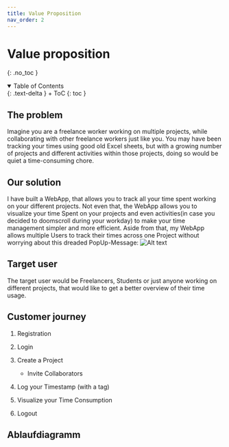 ```yaml
---
title: Value Proposition
nav_order: 2
---
```



# Value proposition 
{: .no_toc }

<details open markdown="block">
{: .text-delta }
<summary>Table of Contents</summary>
+ ToC
{: toc }
</details>

## The problem

Imagine you are a freelance worker working on multiple projects, while collaborating with other freelance workers just like you. 
You may have been tracking your times using good old Excel sheets, but with a growing number of projects and different activities within those projects, doing so would be quiet a time-consuming chore. 

## Our solution

I have built a WebApp, that allows you to track all your time spent working on your different projects. Not even that, the WebApp allows you to visualize your time Spent on your projects and even activities(in case you decided to doomscroll during your workday) to make your time management simpler and more efficient. 
Aside from that, my WebApp allows multiple Users to track their times across one Project without worrying about this dreaded PopUp-Message: 
![Alt text](https://www.easeus.de/images/de/screenshot/artikel/office-datei-gesperrt.png "a title")
## Target user
The target user would be Freelancers, Students or just anyone working on different projects, that would like to get a better overview of their time usage. 


## Customer journey
1. Registration 

2. Login 

3. Create a Project

    - Invite Collaborators

4. Log your Timestamp (with a tag) 

5. Visualize your Time Consumption 

6. Logout 



## Ablaufdiagramm
